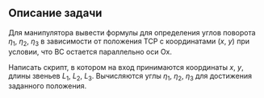 ## Описание задачи

Для манипулятора вывести формулы для определения углов поворота $\eta_1$, $\eta_2$, $\eta_3$ в зависимости от положения ТСР с координатами ($x$, $y$) при условии, что BC остается параллельно оси Ox.

Написать скрипт, в котором на вход принимаются координаты $x$, $y$, длины звеньев $L_1$, $L_2$, $L_3$. Вычисляются углы $\eta_1$, $\eta_2$, $\eta_3$ для достижения заданного положения.

